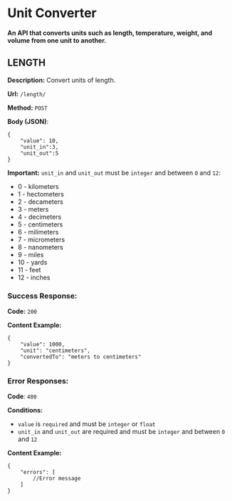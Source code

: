 # Unit Converter

**An API that converts units such as length, temperature, weight, and volume from one unit to another.**

## LENGTH
**Description:** Convert units of length.

**Url:** `/length/`

**Method:** `POST`

**Body (JSON)**:
```
{
	"value": 10,
	"unit_in":3,
	"unit_out":5
}
```
**Important:** `unit_in` and `unit_out` must be `integer` and between `0` and `12`:
- 0 - kilometers
- 1 - hectometers
- 2 - decameters
- 3 - meters
- 4 - decimeters
- 5 - centimeters
- 6 - milimeters
- 7 - micrometers
- 8 - nanometers
- 9 - miles
- 10 - yards
- 11 - feet
- 12 - inches

### Success Response:
**Code:** `200`

**Content Example:**
```
{
	"value": 1000,
	"unit": "centimeters",
	"convertedTo": "meters to centimeters"
}
```

### Error Responses:
**Code**: `400`

**Conditions:**
- `value` is `required` and must be `integer` or `float`
- `unit_in` and `unit_out` are required and must be `integer` and between `0` and `12`

**Content Example:**
```
{
	"errors": [
		//Error message
	]
}
```
